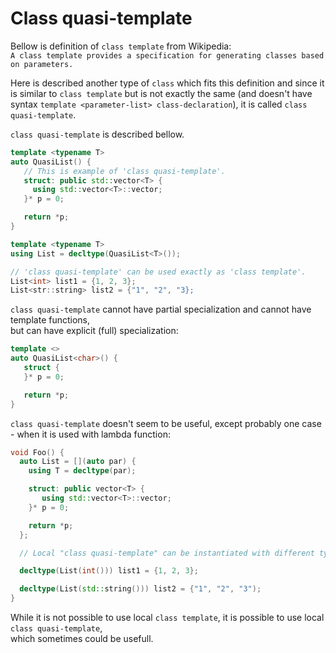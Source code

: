 # Class quasi-template

Bellow is definition of `class template` from Wikipedia:<br/>
```A class template provides a specification for generating classes based on parameters.```

Here is described another type of `class` which fits this definition and since it is similar to `class template` 
but is not exactly the same (and doesn't have syntax ```template <parameter-list> class-declaration```), it is called `class quasi-template`.

`class quasi-template` is described bellow.

```C++
template <typename T>
auto QuasiList() {
   // This is example of 'class quasi-template'.
   struct: public std::vector<T> {
     using std::vector<T>::vector;
   }* p = 0;

   return *p;
}

template <typename T>
using List = decltype(QuasiList<T>());

// 'class quasi-template' can be used exactly as 'class template'.
List<int> list1 = {1, 2, 3};
List<str::string> list2 = {"1", "2", "3}; 
```

`class quasi-template` cannot have partial specialization and cannot have template functions,<br/>
but can have explicit (full) specialization:

```C++
template <>
auto QuasiList<char>() {
   struct {
   }* p = 0;

   return *p;
}
```

`class quasi-template` doesn't seem to be useful, except probably one case - when it is used with lambda function:

```C++
void Foo() {
  auto List = [](auto par) {
    using T = decltype(par);

    struct: public vector<T> {
       using std::vector<T>::vector;
    }* p = 0;

    return *p; 
  };

  // Local "class quasi-template" can be instantiated with different types.

  decltype(List(int())) list1 = {1, 2, 3};

  decltype(List(std::string())) list2 = {"1", "2", "3");
}
```

While it is not possible to use local `class template`, it is possible to use local `class quasi-template`,<br/>
which sometimes could be usefull.


